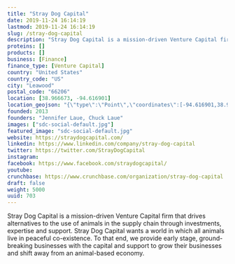 ```yaml
---
title: "Stray Dog Capital"
date: 2019-11-24 16:14:19
lastmod: 2019-11-24 16:14:19
slug: /stray-dog-capital
description: "Stray Dog Capital is a mission-driven Venture Capital firm that drives alternatives to the use of animals in the supply chain through investments, expertise and support. Stray Dog Capital wants a world in which all animals live in peaceful co-existence. To that end, we provide early stage, ground-breaking businesses with the capital and support to grow their businesses and shift away from an animal-based economy."
proteins: []
products: []
business: [Finance]
finance_type: [Venture Capital]
country: "United States"
country_code: "US"
city: "Leawood"
postal_code: "66206"
location: [38.966673, -94.616901]
location_geojson: "{\"type\":\"Point\",\"coordinates\":[-94.616901,38.966673]}"
founded: 2013
founders: "Jennifer Laue, Chuck Laue"
images: ["sdc-social-default.jpg"]
featured_image: "sdc-social-default.jpg"
website: https://straydogcapital.com/
linkedin: https://www.linkedin.com/company/stray-dog-capital
twitter: https://twitter.com/StrayDogCapital
instagram: 
facebook: https://www.facebook.com/straydogcapital/
youtube: 
crunchbase: https://www.crunchbase.com/organization/stray-dog-capital
draft: false
weight: 5000
uuid: 703
---
```

Stray Dog Capital is a mission-driven Venture Capital firm that drives alternatives to the use of animals in the supply chain through investments, expertise and support. Stray Dog Capital wants a world in which all animals live in peaceful co-existence. To that end, we provide early stage, ground-breaking businesses with the capital and support to grow their businesses and shift away from an animal-based economy.
